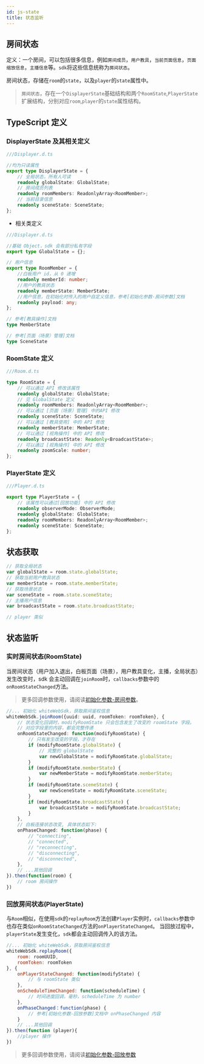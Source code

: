 ```yaml
---
id: js-state
title: 状态监听
---
```


## 房间状态

定义：一个房间，可以包括很多信息，例如`房间成员`，`用户教具`，`当前页面信息`，`页面缩放信息`，`主播信息`等。`sdk`将这些信息统称为`房间状态`。

房间状态，存储在`room`的`state`，以及`player`的`state`属性中。
  
>`房间状态`，存在一个`DisplayerState`基础结构和两个`RoomState`,`PlayerState`扩展结构，分别对应`room`,`player`的`state`属性结构。

## TypeScript 定义

### DisplayerState 及其相关定义

```typescript
///Displayer.d.ts

//均为只读属性
export type DisplayerState = {
    // 全局状态，所有人可读
    readonly globalState: GlobalState;
    // 房间成员列表
    readonly roomMembers: ReadonlyArray<RoomMember>;
    // 当前目录信息
    readonly sceneState: SceneState;
};
```

* 相关类定义
```typescript
///Displayer.d.ts

//基础 Object，sdk 会有部分私有字段
export type GlobalState = {};

// 用户信息
export type RoomMember = {
    //白板用户 id，从 0 递增
    readonly memberId: number;
    //用户的教具状态
    readonly memberState: MemberState;
    //用户信息，在初始化时传入的用户自定义信息，参考[初始化参数-房间参数]文档
    readonly payload: any;
};

// 参考[教具操作]文档
type MemberState

// 参考[页面（场景）管理]文档
type SceneState
```

### RoomState 定义

```Typescript
///Room.d.ts

type RoomState = {
    // 可以通过 API 修改该属性
    readonly globalState: GlobalState;
    // 见 GlobalState 定义
    readonly roomMembers: ReadonlyArray<RoomMember>;
    // 可以通过 [页面（场景）管理] 中的API 修改
    readonly sceneState: SceneState;
    // 可以通过 [教具使用] 中的 API 修改
    readonly memberState: MemberState;
    // 可以通过 [视角操作] 中的 API 修改
    readonly broadcastState: Readonly<BroadcastState>;
    // 可以通过 [视角操作] 中的 API 修改
    readonly zoomScale: number;
};
```

### PlayerState 定义

```Typescript
///Player.d.ts

export type PlayerState = {
    // 该属性可以通过[回放功能] 中的 API 修改
    readonly observerMode: ObserverMode;
    readonly globalState: GlobalState;
    readonly roomMembers: ReadonlyArray<RoomMember>;
    readonly sceneState: SceneState;
};
```

## 状态获取

```Typescript
// 获取全局状态
var globalState = room.state.globalState;
// 获取当前用户教具状态
var memberState = room.state.memberState;
// 获取场景状态
var sceneState = room.state.sceneState;
// 主播用户信息
var broadcastState = room.state.broadcastState;

// player 类似
```

## 状态监听
### 实时房间状态(RoomState)

当房间状态（用户加入退出，白板页面（场景），用户教具变化，主播，全局状态）发生改变时，sdk 会主动回调在`joinRoom`时，`callbacks`参数中的`onRoomStateChanged`方法。

>更多回调参数使用，请阅读[初始化参数-房间参数](../parameters/room.md#roomcallbacks)。

```Typescript
//... 初始化 whiteWebSdk，获取房间鉴权信息
whiteWebSdk.joinRoom({uuid: uuid, roomToken: roomToken}, {
    // 状态变化回调时，modifyRoomState 只会包含发生了改变的 roomState 字段。
    // 对应字段里的内容，都会完整传递
    onRoomStateChanged: function(modifyRoomState) {
        // 只有发生改变的字段，才存在
        if (modifyRoomState.globalState) {
            // 完整的 globalState 
            var newGlobalState = modifyRoomState.globalState;
        }
        if (modifyRoomState.memberState) {
            var newMemberState = modifyRoomState.memberState;
        }
        if (modifyRoomState.sceneState) {
            var newSceneState = modifyRoomState.sceneState;
        }
        if (modifyRoomState.broadcastState) {
            var broadcastState = modifyRoomState.broadcastState;
        }
    },
    // 白板连接状态改变, 具体状态如下:
    onPhaseChanged: function(phase) {
        // "connecting",
        // "connected",
        // "reconnecting",
        // "disconnecting",
        // "disconnected",
    },
    // ...其他回调
}).then(function(room) {
    // room 房间操作
})
```

### 回放房间状态(PlayerState)

与`Room`相似，在使用`sdk`的`replayRoom`方法创建`Player`实例时，`callbacks`参数中也存在类似`onRoomStateChanged`方法的`onPlayerStateChanged`。
当回放过程中，`playerState`发生变化，`sdk`都会主动回调传入的该方法。

```js
//... 初始化 whiteWebSdk，获取房间鉴权信息
whiteWebSdk.replayRoom({
    room: roomUUID,
    roomToken: roomToken
}, {
    onPlayerStateChanged: function(modifyState) {
        // 与 roomState 类似
    },
    onScheduleTimeChanged: function(scheduleTime) {
        // 时间进度回调，毫秒，scheduleTime 为 number
    },
    onPhaseChanged：function(phase) {
        // 参考[初始化参数-回放参数]文档中 onPhaseChanged 内容
    }
    // ...其他回调
}).then(function (player){
    //player 操作
})
```

>更多回调参数使用，请阅读[初始化参数-回放参数](../parameters/player.md#playercallbacks)
